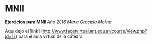 # MNII
**Ejercicios para MNII**
*Año 2016*
*María Graciela Molina*

Aquí dejo el [link] (http://www.facetvirtual.unt.edu.ar/course/view.php?id=18) para el aula virtual de la cátedra 


